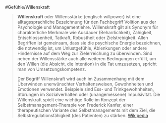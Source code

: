 #Gefühle/Willenskraft
> **Willenskraft** oder Willensstärke (englisch willpower) ist eine alltagssprachliche Bezeichnung für den Fachbegriff Volition aus der Psychologie und Managementlehre. Willenskraft gilt als Synonym für charakterliche Merkmale wie Ausdauer (Beharrlichkeit), Zähigkeit, Entschlossenheit, Tatkraft, Robustheit oder Zielstrebigkeit. Allen Begriffen ist gemeinsam, dass sie die psychische Energie bezeichnen, die notwendig ist, um Unlustgefühle, Ablenkungen oder andere Hindernisse auf dem Weg zur Zielerreichung zu überwinden. Sind neben der Willensstärke auch alle weiteren Bedingungen erfüllt, um den Willen (die Absicht, die Intention) in die Tat umzusetzen, spricht man von Umsetzungskompetenz.
>
> Der Begriff Willenskraft wird auch im Zusammenhang mit dem Überwinden unerwünschter Verhaltensweisen, Gewohnheiten und Emotionen verwendet. Beispiele sind Ess- und Trinkgewohnheiten, Störungen im Sozialverhalten oder (unangemessene) Impulsivität. Die Willenskraft spielt eine wichtige Rolle im Konzept der Selbstmanagement-Therapie von Frederick Kanfer, einer therapeutischen Variante des Selbstmanagements mit dem Ziel, die Selbstregulations­fähigkeit (des Patienten) zu stärken.
> [Wikipedia](https://de.wikipedia.org/wiki/Willenskraft)